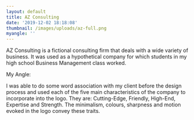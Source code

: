 ```yaml
---
layout: default
title: AZ Consulting
date: '2019-12-02 18:18:08'
thumbnail: /images/uploads/az-full.png
myangle: ''
---
```

AZ Consulting is a fictional consulting firm that deals with a wide variety of business. It was used as a hypothetical company for which students in my high school Business Management class worked.



My Angle:

I was able to do some word association with my client before the design process and used each of the five main characteristics of the company to incorporate into the logo. They are: Cutting-Edge, Friendly, High-End, Expertise and Strength. The minimalism, colours, sharpness and motion evoked in the logo convey these traits.
